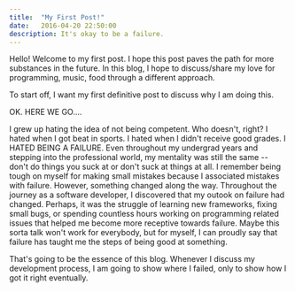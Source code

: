 ```yaml
---
title:  "My First Post!"
date:   2016-04-20 22:50:00
description: It's okay to be a failure.
---
```


Hello! Welcome to my first post. I hope this post paves the path for more substances in the future. 
In this blog, I hope to discuss/share my love for programming, music, food through a different approach. 

To start off, I want my first definitive post to discuss why I am doing this.

OK. HERE WE GO....

I grew up hating the idea of not being competent. Who doesn't, right? I hated when I got beat in sports. I hated when I didn't receive good grades. I HATED BEING A FAILURE. Even throughout my undergrad years and stepping into the professional world, my mentality was still the same -- don't do things you suck at or don't suck at things at all. I remember being tough on myself for making small mistakes because I associated mistakes with failure. However, something changed along the way. Throughout the journey as a software developer, I discovered that my outook on failure had changed. Perhaps, it was the struggle of learning new frameworks, fixing small bugs, or spending countless hours working on programming related issues that helped me become more receptive towards failure. Maybe this sorta talk won't work for everybody, but for myself, I can proudly say that failure has taught me the steps of being good at something.   

That's going to be the essence of this blog. Whenever I discuss my development process, I am going to show where I failed, only to show how I got it right eventually. 
